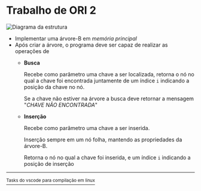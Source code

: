 # Trabalho de ORI 2

![Diagrama da estrutura](https://i.imgur.com/nNiGyEJ.png)

- Implementar uma árvore-B em _memória principal_
- Após criar a árvore, o programa deve ser capaz de realizar as operações de 
    - **Busca**
        
        Recebe como parâmetro uma chave a ser localizada, retorna o nó no qual a chave foi encontrada juntamente de um índice `i` indicando a posição da chave no nó.
        
        Se a chave não estiver na árvore a busca deve retornar a mensagem "_CHAVE NÃO ENCONTRADA_"
    - **Inserção**
    
        Recebe como parâmetro uma chave a ser inserida.
        
        Inserção sempre em um nó folha, mantendo as propriedades da árvore-B.
        
        Retorna o nó no qual a chave foi inserida, e um índice `i` indicando a posição de inserção
        
---

[<sup>Tasks do vscode para compilação em linux</sup>](https://gist.github.com/Mobuos/6661c235340bd8d46eadafc77b5a4f40)

